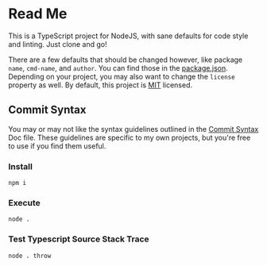 # Read Me

This is a TypeScript project for NodeJS, with sane defaults for code style and linting. Just clone and go!

There are a few defaults that should be changed however, like package `name`, `cmd-name`, and `author`. You can find those in the [package.json](/package.json). Depending on your project, you may also want to change the `license` property as well. By default, this project is [MIT](/LICENSE.md) licensed.

## Commit Syntax

You may or may not like the syntax guidelines outlined in the [Commit Syntax](/docs/commit_syntax.md) Doc file. These guidelines are specific to my own projects, but you're free to use if you find them useful.

### Install

`npm i`

### Execute

`node .`

### Test Typescript Source Stack Trace

`node . throw`

